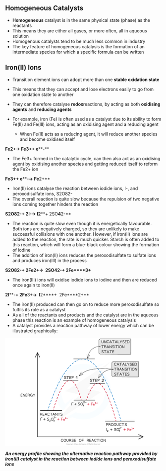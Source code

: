 ## Homogeneous Catalysts

* **Homogeneous** catalyst is in the same physical state (phase) as the reactants
* This means they are either all gases, or more often, all in aqueous solution
* Homogenous catalysts tend to be much less common in industry
* The key feature of homogeneous catalysis is the formation of an intermediate species for which a specific formula can be written

## Iron(II) Ions

* Transition element ions can adopt more than one **stable oxidation state**
* This means that they can accept and lose electrons easily to go from one oxidation state to another
* They can therefore catalyse **redox**reactions, by acting as both **oxidising agents** and **reducing agents**
* For example, iron (Fe) is often used as a catalyst due to its ability to form Fe(II) and Fe(III) ions, acting as an oxidising agent and a reducing agent

  + When Fe(II) acts as a reducing agent, it will reduce another species and become oxidised itself

**Fe****2+****→ Fe****3+****+ e****-**

* The Fe3+ formed in the catalytic cycle, can then also act as an oxidising agent by oxidising another species and getting reduced itself to reform the Fe2+ ion

**Fe****3+****+ e****-****→ Fe****2+**

* Iron(II) ions catalyse the reaction between iodide ions, I-, and peroxodisulfate ions, S2O82-
* The overall reaction is quite slow because the repulsion of two negative ions coming together hinders the reaction

**S****2****O****8****2-****+ 2I****-****→ I****2****+ 2SO****4****2-**

* The reaction is quite slow even though it is energetically favourable. Both ions are negatively charged, so they are unlikely to make successful collisions with one another. However, if iron(II) ions are added to the reaction, the rate is much quicker. Starch is often added to this reaction, which will form a blue-black colour showing the formation of iodine
* The addition of iron(II) ions reduces the peroxodisulfate to sulfate ions and produces iron(III) in the process

**S****2****O****8****2-****+ 2Fe****2+****→  2SO****4****2-****+ 2Fe****3+**

* The iron(III) ions will oxidise iodide ions to iodine and then are reduced once again to iron(II)

**2I****-****+ 2Fe****3+****→  I****2****+  2Fe****2+**

* The iron(II) produced can then go on to reduce more peroxodisulfate so fulfils its role as a catalyst
* As all of the reactants and products and the catalyst are in the aqueous phase this reaction is an example of homogeneous catalysis
* A catalyst provides a reaction pathway of lower energy which can be illustrated graphically:

![Homogeneous catalysts energy profile, downloadable AS & A Level Biology revision notes](Homogeneous-catalysts-energy-profile.png)

***An energy profile showing the alternative reaction pathway provided by iron(II) catalyst in the reaction between iodide ions and peroxodisulfate ions***